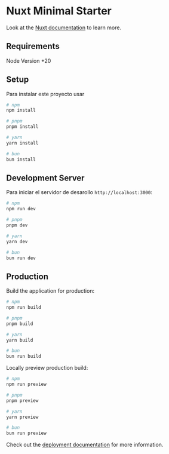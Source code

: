# Nuxt Minimal Starter

Look at the [Nuxt documentation](https://nuxt.com/docs/getting-started/introduction) to learn more.
## Requirements
Node Version +20
## Setup

Para instalar este proyecto usar

```bash
# npm
npm install

# pnpm
pnpm install

# yarn
yarn install

# bun
bun install
```

## Development Server

Para iniciar el servidor de desarollo `http://localhost:3000`:

```bash
# npm
npm run dev

# pnpm
pnpm dev

# yarn
yarn dev

# bun
bun run dev
```

## Production

Build the application for production:

```bash
# npm
npm run build

# pnpm
pnpm build

# yarn
yarn build

# bun
bun run build
```

Locally preview production build:

```bash
# npm
npm run preview

# pnpm
pnpm preview

# yarn
yarn preview

# bun
bun run preview
```

Check out the [deployment documentation](https://nuxt.com/docs/getting-started/deployment) for more information.
